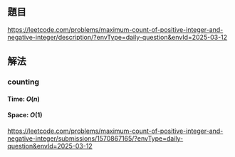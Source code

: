 ## 題目
https://leetcode.com/problems/maximum-count-of-positive-integer-and-negative-integer/description/?envType=daily-question&envId=2025-03-12
## 解法
### counting
#### Time: $O(n)$
#### Space: $O(1)$
https://leetcode.com/problems/maximum-count-of-positive-integer-and-negative-integer/submissions/1570867165/?envType=daily-question&envId=2025-03-12
